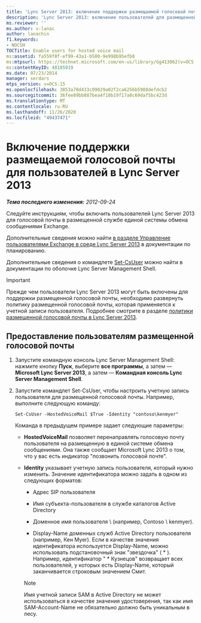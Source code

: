 ```yaml
---
title: 'Lync Server 2013: включение поддержки размещаемой голосовой почты для пользователей'
description: 'Lync Server 2013: включение пользователей для размещенной голосовой почты.'
ms.reviewer: ''
ms.author: v-lanac
author: lanachin
f1.keywords:
- NOCSH
TOCTitle: Enable users for hosted voice mail
ms:assetid: fa559f8f-ef99-43a1-b580-9e998b95efb8
ms:mtpsurl: https://technet.microsoft.com/en-us/library/Gg413062(v=OCS.15)
ms:contentKeyID: 48185919
ms.date: 07/23/2014
manager: serdars
mtps_version: v=OCS.15
ms.openlocfilehash: 3853a70d433c09029a02f2ca6256b5988defdcb2
ms.sourcegitcommit: 36fee89bb887bea4f18b19f17a8c69daf5bc423d
ms.translationtype: MT
ms.contentlocale: ru-RU
ms.lasthandoff: 11/26/2020
ms.locfileid: "49437471"
---
```

# <a name="enable-users-for-hosted-voice-mail-in-lync-server-2013"></a>Включение поддержки размещаемой голосовой почты для пользователей в Lync Server 2013

<div data-xmlns="http://www.w3.org/1999/xhtml">

<div class="topic" data-xmlns="http://www.w3.org/1999/xhtml" data-msxsl="urn:schemas-microsoft-com:xslt" data-cs="https://msdn.microsoft.com/">

<div data-asp="https://msdn2.microsoft.com/asp">



</div>

<div id="mainSection">

<div id="mainBody">

<span> </span>

_**Тема последнего изменения:** 2012-09-24_

Следуйте инструкциям, чтобы включить пользователей Lync Server 2013 для голосовой почты в размещенной службе единой системы обмена сообщениями Exchange.

Дополнительные сведения можно найти [в разделе Управление пользователями Exchange в среде Lync Server 2013](lync-server-2013-hosted-exchange-user-management.md) в документации по планированию.

Дополнительные сведения о командлете [Set-CsUser](https://docs.microsoft.com/powershell/module/skype/Set-CsUser) можно найти в документации по оболочке Lync Server Management Shell.

<div>


> [!IMPORTANT]  
> Прежде чем пользователи Lync Server 2013 могут быть включены для поддержки размещенной голосовой почты, необходимо развернуть политику размещенной голосовой почты, которая применяется к учетной записи пользователя. Подробнее смотрите в разделе <A href="lync-server-2013-hosted-voice-mail-policies.md">политики размещенной голосовой почты в Lync Server 2013</A>.



</div>

<div>

## <a name="to-enable-users-for-hosted-voice-mail"></a>Предоставление пользователям размещенной голосовой почты

1.  Запустите командную консоль Lync Server Management Shell: нажмите кнопку **Пуск**, выберите **все программы**, а затем — **Microsoft Lync Server 2013**, а затем — **Командная консоль Lync Server Management Shell**.

2.  Запустите командлет Set-CsUser, чтобы настроить учетную запись пользователя для размещенной голосовой почты. Например, выполните следующую команду:
    
        Set-CsUser -HostedVoiceMail $True -Identity "contoso\kenmyer"
    
    Команда в предыдущем примере задает следующие параметры:
    
      - **HostedVoiceMail** позволяет перенаправлять голосовую почту пользователя на размещенную в единой системе обмена сообщениями. Она также сообщает Microsoft Lync 2013 о том, что у вас есть индикатор "позвонить голосовой почте".
    
      - **Identity** указывает учетную запись пользователя, который нужно изменить. Значение идентификатора можно задать в одном из следующих форматов:
        
          - Адрес SIP пользователя
        
          - Имя субъекта-пользователя в службе каталогов Active Directory
        
          - Доменное имя пользователя \\ (например, Contoso \\ kenmyer).
        
          - Display-Name доменных служб Active Directory пользователя (например, Кен Myer). Если в качестве значения идентификатора используется Display-Name, можно использовать подстановочный знак "звездочка" ( \* ). Например, идентификатор " \* Кузнецов" возвращает всех пользователей, у которых есть Display-Name, который заканчивается строковым значением Смит.
        
        <div>
        

        > [!NOTE]  
        > Имя учетной записи SAM в Active Directory не может использоваться в качестве значения удостоверения, так как имя SAM-Account-Name не обязательно должно быть уникальным в лесу.

        
        </div>

</div>

</div>

<span> </span>

</div>

</div>

</div>

